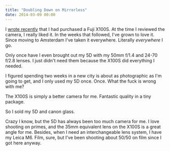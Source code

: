 ```yaml
---
title: "Doubling Down on Mirrorless"
date: 2014-03-09 00:00
---
```


I [wrote recently](http://ashfurrow.com/blog/fuji-x100s-review) that I had purchased a Fuji X100S. At the time I reviewed the camera, I really liked it. In the weeks that followed, I've grown to love it. Since moving to Amsterdam I've taken it everywhere. Literally _everywhere_ I go.

Only once have I even brought out my 5D with my 50mm f/1.4 and 24-70 f/2.8 lenses. I just didn't need them because the X100S did everything I needed.

I figured spending two weeks in a new city is about as photographic as I'm going to get, and I only used my 5D once. Once. What the fuck is wrong with me?

The X100S is simply a better camera for me. Fantastic quality in a tiny package.

So I sold my 5D and canon glass.

Crazy I know, but the 5D has always been too much camera for me. I love shooting on primes, and the 35mm equivalent lens on the X100S is a great angle for me. Besides, when I need an interchangeable lens system, I have my Leica M6. Film, sure, but I've been shooting about 50/50 on film since I got here anyway.

<!-- more -->
